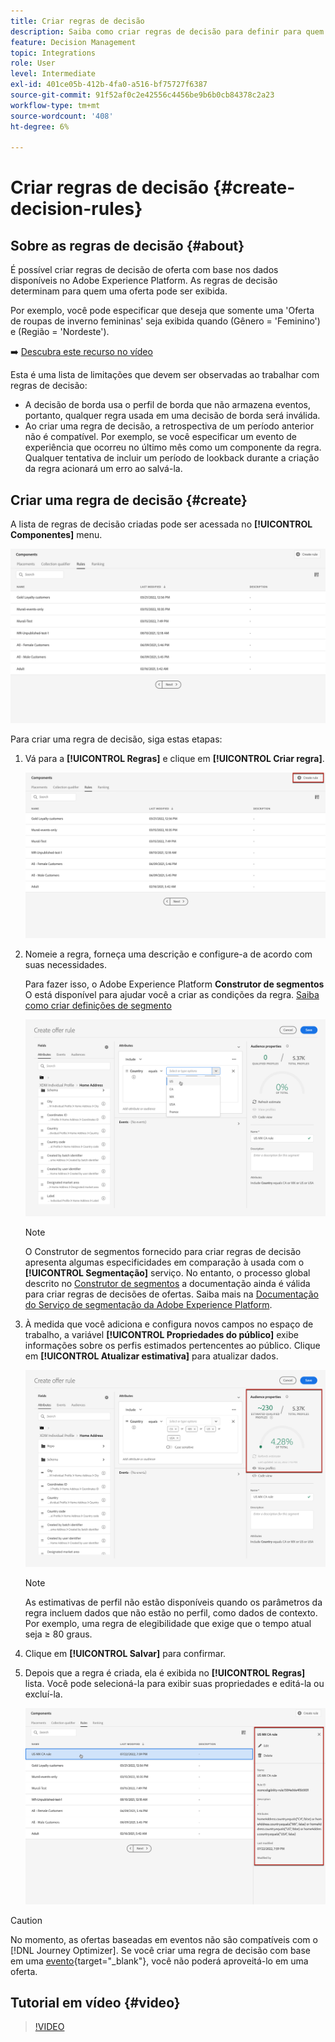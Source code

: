 ```yaml
---
title: Criar regras de decisão
description: Saiba como criar regras de decisão para definir para quem as ofertas podem ser exibidas
feature: Decision Management
topic: Integrations
role: User
level: Intermediate
exl-id: 401ce05b-412b-4fa0-a516-bf75727f6387
source-git-commit: 91f52af0c2e42556c4456be9b6b0cb84378c2a23
workflow-type: tm+mt
source-wordcount: '408'
ht-degree: 6%

---
```


# Criar regras de decisão {#create-decision-rules}

## Sobre as regras de decisão {#about}

É possível criar regras de decisão de oferta com base nos dados disponíveis no Adobe Experience Platform. As regras de decisão determinam para quem uma oferta pode ser exibida.

Por exemplo, você pode especificar que deseja que somente uma &#39;Oferta de roupas de inverno femininas&#39; seja exibida quando (Gênero = &#39;Feminino&#39;) e (Região = &#39;Nordeste&#39;).

➡️ [Descubra este recurso no vídeo](#video)

Esta é uma lista de limitações que devem ser observadas ao trabalhar com regras de decisão:

* A decisão de borda usa o perfil de borda que não armazena eventos, portanto, qualquer regra usada em uma decisão de borda será inválida.
* Ao criar uma regra de decisão, a retrospectiva de um período anterior não é compatível. Por exemplo, se você especificar um evento de experiência que ocorreu no último mês como um componente da regra. Qualquer tentativa de incluir um período de lookback durante a criação da regra acionará um erro ao salvá-la.
  <!--* Decision requests that use the hub profile will look at the last 100 experience events on the profile to evaluate rules that reference historical experience events.-->

## Criar uma regra de decisão {#create}

A lista de regras de decisão criadas pode ser acessada no **[!UICONTROL Componentes]** menu.

![](../assets/decision_rules_list.png)

Para criar uma regra de decisão, siga estas etapas:

1. Vá para a **[!UICONTROL Regras]** e clique em **[!UICONTROL Criar regra]**.

   ![](../assets/offers_decision_rule_creation.png)

1. Nomeie a regra, forneça uma descrição e configure-a de acordo com suas necessidades.

   Para fazer isso, o Adobe Experience Platform **Construtor de segmentos** O está disponível para ajudar você a criar as condições da regra. [Saiba como criar definições de segmento](../../audience/creating-a-segment-definition.md)

   <!--In this example, the rule will target customers that have the "Gold" loyalty level.-->

   ![](../assets/offers_decision_rule_creation_segment.png)

   >[!NOTE]
   >
   >O Construtor de segmentos fornecido para criar regras de decisão apresenta algumas especificidades em comparação à usada com o **[!UICONTROL Segmentação]** serviço. No entanto, o processo global descrito no [Construtor de segmentos](../../audience/creating-a-segment-definition.md) a documentação ainda é válida para criar regras de decisões de ofertas. Saiba mais na [Documentação do Serviço de segmentação da Adobe Experience Platform](https://experienceleague.adobe.com/docs/experience-platform/segmentation/ui/segment-builder.html).

1. À medida que você adiciona e configura novos campos no espaço de trabalho, a variável **[!UICONTROL Propriedades do público]** exibe informações sobre os perfis estimados pertencentes ao público. Clique em **[!UICONTROL Atualizar estimativa]** para atualizar dados.

   ![](../assets/offers_decision_rule_creation_estimate.png)

   >[!NOTE]
   >
   >As estimativas de perfil não estão disponíveis quando os parâmetros da regra incluem dados que não estão no perfil, como dados de contexto. Por exemplo, uma regra de elegibilidade que exige que o tempo atual seja ≥ 80 graus.

1. Clique em **[!UICONTROL Salvar]** para confirmar.

1. Depois que a regra é criada, ela é exibida no **[!UICONTROL Regras]** lista. Você pode selecioná-la para exibir suas propriedades e editá-la ou excluí-la.

   ![](../assets/rule_created.png)

>[!CAUTION]
>
>No momento, as ofertas baseadas em eventos não são compatíveis com o [!DNL Journey Optimizer]. Se você criar uma regra de decisão com base em uma [evento](https://experienceleague.adobe.com/docs/experience-platform/segmentation/ui/segment-builder.html#events){target="_blank"}, você não poderá aproveitá-lo em uma oferta.

## Tutorial em vídeo {#video}

>[!VIDEO](https://video.tv.adobe.com/v/329373?quality=12)
